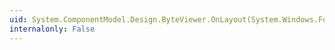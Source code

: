 ```yaml
---
uid: System.ComponentModel.Design.ByteViewer.OnLayout(System.Windows.Forms.LayoutEventArgs)
internalonly: False
---
```

